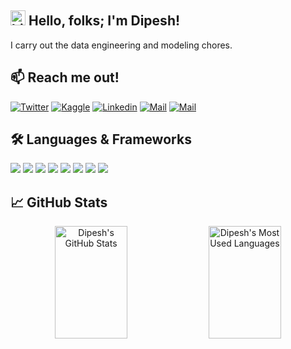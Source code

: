 ## <img src="https://user-images.githubusercontent.com/1303154/88677602-1635ba80-d120-11ea-84d8-d263ba5fc3c0.gif" width="24px" alt="hi"> Hello, folks; I'm Dipesh!

I carry out the data engineering and modeling chores.

## :mailbox: Reach me out!

[![Twitter](https://img.shields.io/badge/-Twitter-1ca0f1?style=flat&labelColor=1ca0f1&logo=twitter&logoColor=white)](https://twitter.com/dipesh1701)
[![Kaggle](https://img.shields.io/badge/-Kaggle-1ca0f1?style=flat&labelColor=1ca0f1&logo=kaggle&logoColor=white)](https://kaggle.com/dipesh8)
[![Linkedin](https://img.shields.io/badge/-Linkedin-0e76a8?style=flat&labelColor=0e76a8&logo=linkedin&logoColor=white)](https://linkedin.com/in/dipesh8/)
[![Mail](https://img.shields.io/badge/-E--mail-1ca0f1?style=flat&labelColor=1ca0f1&logo=protonmail&logoColor=white)](mailto:dipeshmahato@outlook.com)
[![Mail](https://img.shields.io/badge/-Medium-1ca0f1?style=flat&labelColor=1ca0f1&logo=medium&logoColor=black)](https://medium.com/@dipesh1701)

## 🛠️ Languages & Frameworks

![](https://img.shields.io/badge/Code-Python-informational?style=flat&logo=python&logoColor=white&color=2bbc8a)
![](https://img.shields.io/badge/Code-MySQL-informational?style=flat&logo=mysql&logoColor=white&color=2bbc8a)
![](https://img.shields.io/badge/Code-Java-informational?style=flat&logo=java&logoColor=white&color=2bbc8a)
![](https://img.shields.io/badge/Tools-Docker-informational?style=flat&logo=docker&logoColor=white&color=2bbc8a)
![](https://img.shields.io/badge/Tools-PyTorch-informational?style=flat&logo=pytorch&logoColor=white&color=2bbc8a)
![](https://img.shields.io/badge/Tools-scikit--learn-informational?style=flat&logo=scikit-learn&logoColor=white&color=2bbc8a)
![](https://img.shields.io/badge/Tools-NumPy-informational?style=flat&logo=numpy&logoColor=white&color=2bbc8a)
![](https://img.shields.io/badge/Tools-Pandas-informational?style=flat&logo=pandas&logoColor=white&color=2bbc8a)

## &#x1f4c8; GitHub Stats

<p align="center">
  <img width="48%" height="180em" src="https://github-readme-stats.vercel.app/api?username=dipeshbabu&show_icons=true&line_height=27&count_private=true&include_all_commits=true&hide_border=true&theme=tokyonight" alt="Dipesh's GitHub Stats" />
  <img width="48%" height="180em" src="https://github-readme-stats.vercel.app/api/top-langs/?username=dipeshbabu&hide=java,html,css,text&show_icons=true&hide_border=true&layout=compact&theme=tokyonight&langs_count=6" alt="Dipesh's Most Used Languages"/>
</p>
